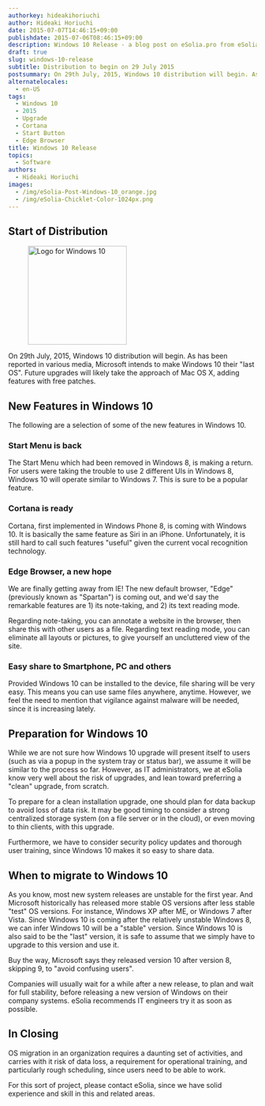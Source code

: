 ```yaml
---
authorkey: hideakihoriuchi
author: Hideaki Horiuchi
date: 2015-07-07T14:46:15+09:00
publishdate: 2015-07-06T08:46:15+09:00
description: Windows 10 Release - a blog post on eSolia.pro from eSolia Inc.
draft: true
slug: windows-10-release
subtitle: Distribution to begin on 29 July 2015
postsummary: On 29th July, 2015, Windows 10 distribution will begin. As has been reported in various media, Microsoft intends to make Windows 10 their "last OS". Future upgrades will likely take the approach of Mac OS X, adding features with free patches.
alternatelocales:
  - en-US
tags:
  - Windows 10
  - 2015
  - Upgrade
  - Cortana
  - Start Button
  - Edge Browser
title: Windows 10 Release
topics:
  - Software
authors:
  - Hideaki Horiuchi
images:
  - /img/eSolia-Post-Windows-10_orange.jpg
  - /img/eSolia-Chicklet-Color-1024px.png
---
```


## Start of Distribution

<figure class="image-container">
<img class="materialboxed right responsive-img z-depth-1" width="200" data-caption="Windows 10 Logo" alt="Logo for Windows 10" src="/img/eSolia-Post-Windows-10_orange.jpg" >
</figure>

On 29th July, 2015, Windows 10 distribution will begin. As has been reported in various media, Microsoft intends to make Windows 10 their "last OS". Future upgrades will likely take the approach of Mac OS X, adding features with free patches.

## New Features in Windows 10

The following are a selection of some of the new features in Windows 10.

### Start Menu is back

The Start Menu which had been removed in Windows 8, is making a return. For users were taking the trouble to use 2 different UIs in Windows 8, Windows 10 will operate similar to Windows 7. This is sure to be a popular feature.

### Cortana is ready

Cortana, first implemented in Windows Phone 8, is coming with Windows 10. It is basically the same feature as Siri in an iPhone. Unfortunately, it is still hard to call such features "useful" given the current vocal recognition technology.

### Edge Browser, a new hope

We are finally getting away from IE! The new default browser, "Edge" (previously known as "Spartan") is coming out, and we'd say the remarkable features are 1) its note-taking, and 2) its text reading mode.

Regarding note-taking, you can annotate a website in the browser, then share this with other users as a file. Regarding text reading mode, you can eliminate all layouts or pictures, to give yourself an uncluttered view of the site.

### Easy share to Smartphone, PC and others

Provided Windows 10 can be installed to the device, file sharing will be very easy. This means you can use same files anywhere, anytime. However, we feel the need to mention that vigilance against malware will be needed, since it is increasing lately.

## Preparation for Windows 10

While we are not sure how Windows 10 upgrade will present itself to users (such as via a popup in the system tray or status bar), we assume it will be similar to the process so far. However, as IT administrators, we at eSolia know very well about the risk of upgrades, and lean toward preferring a "clean" upgrade, from scratch.

To prepare for a clean installation upgrade, one should plan for data backup to avoid loss of data risk. It may be good timing to consider a strong centralized storage system (on a file server or in the cloud), or even moving to thin clients, with this upgrade.  

Furthermore, we have to consider security policy updates and thorough user training, since Windows 10 makes it so easy to share data.

## When to migrate to Windows 10

As you know, most new system releases are unstable for the first year. And Microsoft historically has released more stable OS versions after less stable "test" OS versions. For instance, Windows XP after ME, or Windows 7 after Vista. Since Windows 10 is coming after the relatively unstable Windows 8, we can infer Windows 10 will be a "stable" version. Since Windows 10 is also said to be the "last" version, it is safe to assume that we simply have to upgrade to this version and use it.

Buy the way, Microsoft says they released version 10 after version 8, skipping 9, to "avoid confusing users".

Companies will usually wait for a while after a new release, to plan and wait for full stability, before releasing a new version of Windows on their company systems. eSolia recommends IT engineers try it as soon as possible.

## In Closing

OS migration in an organization requires a daunting set of activities, and carries with it risk of data loss, a requirement for operational training, and particularly rough scheduling, since users need to be able to work.

For this sort of project, please contact eSolia, since we have solid experience and skill in this and related areas.

